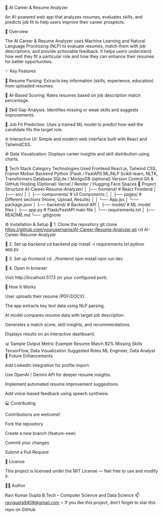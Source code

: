 🧠 AI Career & Resume Analyzer

An AI-powered web app that analyzes resumes, evaluates skills, and predicts job fit to help users improve their career prospects.

🚀 Overview

The AI Career & Resume Analyzer uses Machine Learning and Natural Language Processing (NLP) to evaluate resumes, match them with job descriptions, and provide actionable feedback.
It helps users understand how well they fit a particular role and how they can enhance their resumes for better opportunities.

✨ Key Features

📄 Resume Parsing: Extracts key information (skills, experience, education) from uploaded resumes.

🧠 AI-Based Scoring: Rates resumes based on job description match percentage.

💬 Skill Gap Analysis: Identifies missing or weak skills and suggests improvements.

🎯 Job Fit Prediction: Uses a trained ML model to predict how well the candidate fits the target role.

🌐 Interactive UI: Simple and modern web interface built with React and TailwindCSS.

⚙️ Data Visualization: Displays career insights and skill distribution using charts.

🧰 Tech Stack
Category	Technologies Used
Frontend	React.js, Tailwind CSS, Framer Motion
Backend	Python (Flask / FastAPI)
ML/NLP	Scikit-learn, NLTK, Transformers
Database	SQLite / MongoDB (optional)
Version Control	Git & GitHub
Hosting (Optional)	Vercel / Render / Hugging Face Spaces
📁 Project Structure
AI-Career-Resume-Analyzer/
│
├── frontend/                  # React Frontend
│   ├── src/
│   │   ├── components/        # UI Components
│   │   ├── pages/             # Different sections (Home, Upload, Results)
│   │   └── App.jsx
│   └── package.json
│
├── backend/                   # Backend API
│   ├── model/                 # ML model files
│   ├── app.py                 # Flask/FastAPI main file
│   └── requirements.txt
│
├── README.md
└── .gitignore

⚙️ Installation & Setup
🔹 1. Clone the repository
git clone https://github.com/yourusername/AI-Career-Resume-Analyzer.git
cd AI-Career-Resume-Analyzer

🔹 2. Set up backend
cd backend
pip install -r requirements.txt
python app.py

🔹 3. Set up frontend
cd ../frontend
npm install
npm run dev

🔹 4. Open in browser

Visit http://localhost:5173
 (or your configured port).

🧩 How It Works

User uploads their resume (PDF/DOCX).

The app extracts key text data using NLP parsing.

AI model compares resume data with target job description.

Generates a match score, skill insights, and recommendations.

Displays results on an interactive dashboard.

📊 Sample Output
Metric	Example
Resume Match	82%
Missing Skills	TensorFlow, Data Visualization
Suggested Roles	ML Engineer, Data Analyst
🧠 Future Enhancements

Add LinkedIn integration for profile import.

Use OpenAI / Gemini API for deeper resume insights.

Implement automated resume improvement suggestions.

Add voice-based feedback using speech synthesis.

💻 Contributing

Contributions are welcome!

Fork the repository

Create a new branch (feature-new)

Commit your changes

Submit a Pull Request

🪪 License

This project is licensed under the MIT License — feel free to use and modify it.

👨‍💻 Author

Ravi Kumar Gupta
B.Tech – Computer Science and Data Science
📫 ravigupta9408@gmail.com
⭐ If you like this project, don’t forget to star this repo on GitHub


